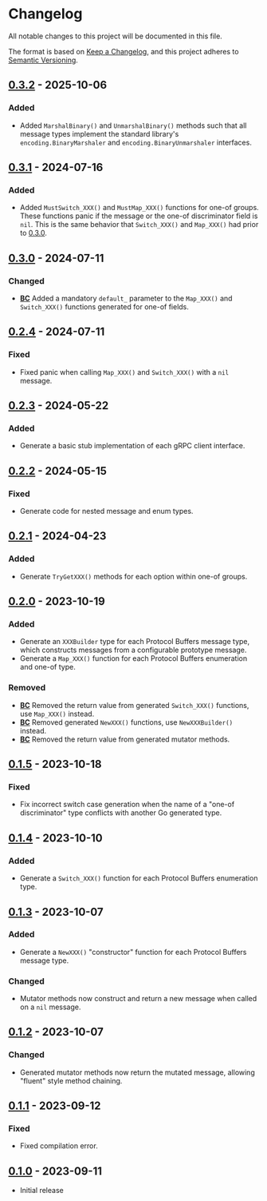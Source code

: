 # Changelog

All notable changes to this project will be documented in this file.

The format is based on [Keep a Changelog], and this project adheres to
[Semantic Versioning].

<!-- references -->

[keep a changelog]: https://keepachangelog.com/en/1.0.0/
[semantic versioning]: https://semver.org/spec/v2.0.0.html
[bc]: https://github.com/dogmatiq/.github/blob/main/VERSIONING.md#changelogs

## [0.3.2] - 2025-10-06

### Added

- Added `MarshalBinary()` and `UnmarshalBinary()` methods such that all message
  types implement the standard library's `encoding.BinaryMarshaler` and
  `encoding.BinaryUnmarshaler` interfaces.

## [0.3.1] - 2024-07-16

### Added

- Added `MustSwitch_XXX()` and `MustMap_XXX()` functions for one-of groups.
  These functions panic if the message or the one-of discriminator field is
  `nil`. This is the same behavior that `Switch_XXX()` and `Map_XXX()` had prior
  to [0.3.0].

## [0.3.0] - 2024-07-11

### Changed

- **[BC]** Added a mandatory `default_` parameter to the `Map_XXX()` and
  `Switch_XXX()` functions generated for one-of fields.

## [0.2.4] - 2024-07-11

### Fixed

- Fixed panic when calling `Map_XXX()` and `Switch_XXX()` with a `nil` message.

## [0.2.3] - 2024-05-22

### Added

- Generate a basic stub implementation of each gRPC client interface.

## [0.2.2] - 2024-05-15

### Fixed

- Generate code for nested message and enum types.

## [0.2.1] - 2024-04-23

### Added

- Generate `TryGetXXX()` methods for each option within one-of groups.

## [0.2.0] - 2023-10-19

### Added

- Generate an `XXXBuilder` type for each Protocol Buffers message type, which
  constructs messages from a configurable prototype message.
- Generate a `Map_XXX()` function for each Protocol Buffers enumeration and
  one-of type.

### Removed

- **[BC]** Removed the return value from generated `Switch_XXX()` functions, use `Map_XXX()` instead.
- **[BC]** Removed generated `NewXXX()` functions, use `NewXXXBuilder()` instead.
- **[BC]** Removed the return value from generated mutator methods.

## [0.1.5] - 2023-10-18

### Fixed

- Fix incorrect switch case generation when the name of a "one-of discriminator"
  type conflicts with another Go generated type.

## [0.1.4] - 2023-10-10

### Added

- Generate a `Switch_XXX()` function for each Protocol Buffers enumeration type.

## [0.1.3] - 2023-10-07

### Added

- Generate a `NewXXX()` "constructor" function for each Protocol Buffers message
  type.

### Changed

- Mutator methods now construct and return a new message when called on a `nil`
  message.

## [0.1.2] - 2023-10-07

### Changed

- Generated mutator methods now return the mutated message, allowing "fluent"
  style method chaining.

## [0.1.1] - 2023-09-12

### Fixed

- Fixed compilation error.

## [0.1.0] - 2023-09-11

- Initial release

<!-- references -->

[unreleased]: https://github.com/dogmatiq/primo
[0.1.0]: https://github.com/dogmatiq/primo/releases/tag/v0.1.0
[0.1.1]: https://github.com/dogmatiq/primo/releases/tag/v0.1.1
[0.1.2]: https://github.com/dogmatiq/primo/releases/tag/v0.1.2
[0.1.3]: https://github.com/dogmatiq/primo/releases/tag/v0.1.3
[0.1.4]: https://github.com/dogmatiq/primo/releases/tag/v0.1.4
[0.1.5]: https://github.com/dogmatiq/primo/releases/tag/v0.1.5
[0.2.0]: https://github.com/dogmatiq/primo/releases/tag/v0.2.0
[0.2.1]: https://github.com/dogmatiq/primo/releases/tag/v0.2.1
[0.2.2]: https://github.com/dogmatiq/primo/releases/tag/v0.2.2
[0.2.3]: https://github.com/dogmatiq/primo/releases/tag/v0.2.3
[0.2.4]: https://github.com/dogmatiq/primo/releases/tag/v0.2.4
[0.3.0]: https://github.com/dogmatiq/primo/releases/tag/v0.3.0
[0.3.1]: https://github.com/dogmatiq/primo/releases/tag/v0.3.1
[0.3.2]: https://github.com/dogmatiq/primo/releases/tag/v0.3.2

<!-- version template
## [0.0.1] - YYYY-MM-DD

### Added
### Changed
### Deprecated
### Removed
### Fixed
### Security
-->
